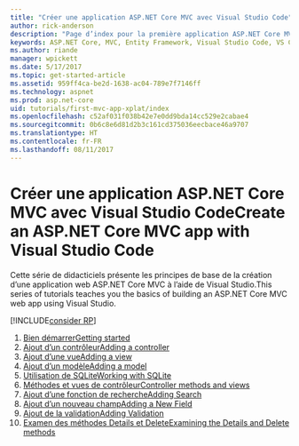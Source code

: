 ```yaml
---
title: "Créer une application ASP.NET Core MVC avec Visual Studio Code"
author: rick-anderson
description: "Page d’index pour la première application ASP.NET Core MVC avec Visual Studio Code"
keywords: ASP.NET Core, MVC, Entity Framework, Visual Studio Code, VS Code
ms.author: riande
manager: wpickett
ms.date: 5/17/2017
ms.topic: get-started-article
ms.assetid: 959ff4ca-be2d-1638-ac04-789e7f7146ff
ms.technology: aspnet
ms.prod: asp.net-core
uid: tutorials/first-mvc-app-xplat/index
ms.openlocfilehash: c52af031f038b42e7e0dd9bda14cc529e2cabae4
ms.sourcegitcommit: 0b6c8e6d81d2b3c161cd375036eecbace46a9707
ms.translationtype: HT
ms.contentlocale: fr-FR
ms.lasthandoff: 08/11/2017
---
```

# <a name="create-an-aspnet-core-mvc-app-with-visual-studio-code"></a><span data-ttu-id="6581d-104">Créer une application ASP.NET Core MVC avec Visual Studio Code</span><span class="sxs-lookup"><span data-stu-id="6581d-104">Create an ASP.NET Core MVC app with Visual Studio Code</span></span>

<span data-ttu-id="6581d-105">Cette série de didacticiels présente les principes de base de la création d’une application web ASP.NET Core MVC à l’aide de Visual Studio.</span><span class="sxs-lookup"><span data-stu-id="6581d-105">This series of tutorials teaches you the basics of building an ASP.NET Core MVC web app using Visual Studio.</span></span> 

[!INCLUDE[consider RP](../../includes/razor.md)]

1. [<span data-ttu-id="6581d-106">Bien démarrer</span><span class="sxs-lookup"><span data-stu-id="6581d-106">Getting started</span></span>](start-mvc.md)
2. [<span data-ttu-id="6581d-107">Ajout d’un contrôleur</span><span class="sxs-lookup"><span data-stu-id="6581d-107">Adding a controller</span></span>](adding-controller.md)
3. [<span data-ttu-id="6581d-108">Ajout d’une vue</span><span class="sxs-lookup"><span data-stu-id="6581d-108">Adding a view</span></span>](adding-view.md)
4. [<span data-ttu-id="6581d-109">Ajout d’un modèle</span><span class="sxs-lookup"><span data-stu-id="6581d-109">Adding a model</span></span>](adding-model.md)
5. [<span data-ttu-id="6581d-110">Utilisation de SQLite</span><span class="sxs-lookup"><span data-stu-id="6581d-110">Working with SQLite</span></span>](working-with-sql.md)
6. [<span data-ttu-id="6581d-111">Méthodes et vues de contrôleur</span><span class="sxs-lookup"><span data-stu-id="6581d-111">Controller methods and views</span></span>](controller-methods-views.md)
7. [<span data-ttu-id="6581d-112">Ajout d’une fonction de recherche</span><span class="sxs-lookup"><span data-stu-id="6581d-112">Adding Search</span></span>](search.md)
8. [<span data-ttu-id="6581d-113">Ajout d’un nouveau champ</span><span class="sxs-lookup"><span data-stu-id="6581d-113">Adding a New Field</span></span>](new-field.md)
9. [<span data-ttu-id="6581d-114">Ajout de la validation</span><span class="sxs-lookup"><span data-stu-id="6581d-114">Adding Validation</span></span>](validation.md)
10. [<span data-ttu-id="6581d-115">Examen des méthodes Details et Delete</span><span class="sxs-lookup"><span data-stu-id="6581d-115">Examining the Details and Delete methods</span></span>](xref:tutorials/first-mvc-app/details)

